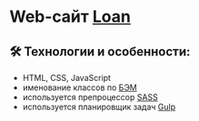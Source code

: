 # Web-cайт [Loan](http://loan.webbeat.ru/)

## :hammer_and_wrench: Технологии и особенности:
* HTML, CSS, JavaScript
* именование классов по [БЭМ](https://ru.bem.info/)
* используется препроцессор [SASS](https://sass-lang.com/)
* используется планировщик задач [Gulp](https://gulpjs.com/)